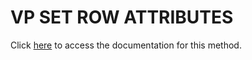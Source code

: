 <!---->
# VP SET ROW ATTRIBUTES

Click [here](https://developer.4d.com/docs/ViewPro/method-list#vp-set-row-attributes) to access the documentation for this method.

